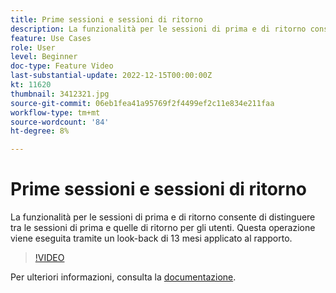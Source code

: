 ```yaml
---
title: Prime sessioni e sessioni di ritorno
description: La funzionalità per le sessioni di prima e di ritorno consente di distinguere tra le sessioni di prima e quelle di ritorno per gli utenti. Questa operazione viene eseguita tramite un look-back di 13 mesi applicato al rapporto.
feature: Use Cases
role: User
level: Beginner
doc-type: Feature Video
last-substantial-update: 2022-12-15T00:00:00Z
kt: 11620
thumbnail: 3412321.jpg
source-git-commit: 06eb1fea41a95769f2f4499ef2c11e834e211faa
workflow-type: tm+mt
source-wordcount: '84'
ht-degree: 8%

---
```



# Prime sessioni e sessioni di ritorno

La funzionalità per le sessioni di prima e di ritorno consente di distinguere tra le sessioni di prima e quelle di ritorno per gli utenti. Questa operazione viene eseguita tramite un look-back di 13 mesi applicato al rapporto.

>[!VIDEO](https://video.tv.adobe.com/v/3412321/?quality=12&learn=on)

Per ulteriori informazioni, consulta la [documentazione](https://experienceleague.adobe.com/docs/analytics-platform/using/cja-usecases/data-views/data-views-usecases.html?lang=en#new-repeat).
